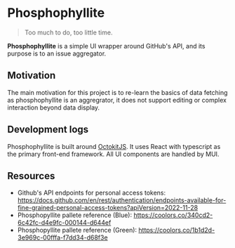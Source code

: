 # Phosphophyllite

> Too much to do, too little time.

**Phosphophyllite** is a simple UI wrapper around GitHub's API, and its purpose is to an issue aggregator.

## Motivation

The main motivation for this project is to re-learn the basics of data fetching as phosphophyllite is an aggregrator, it does not support editing or complex interaction beyond data display.

## Development logs

Phosphophyllite is built around [OctokitJS](https://github.com/octokit/octokit.js/). It uses React with typescript as the primary front-end framework. All UI components are handled by MUI.

## Resources

- Github's API endpoints for personal access tokens: https://docs.github.com/en/rest/authentication/endpoints-available-for-fine-grained-personal-access-tokens?apiVersion=2022-11-28
- Phosphopyllite pallete reference (Blue): https://coolors.co/340cd2-6c42fc-d4e9fc-000144-d644ef
- Phosphopyllite pallete reference (Green): https://coolors.co/1b1d2d-3e969c-00fffa-f7dd34-d68f3e